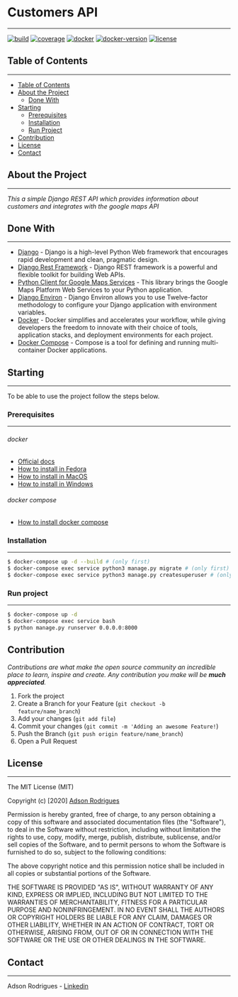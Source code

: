 <!--
*** Thank you for viewing my README. If you have any suggestions
*** that can improve it further fork the repository and create
*** a Pull Request or open an Issue with the tag "suggestion".
*** Thank you again! Now let's run this incredible project. 
-->

<!-- PROJECT SHIELDS -->

# Customers API 
___
[![build](https://img.shields.io/badge/build-passing-green)](build) [![coverage](https://img.shields.io/badge/coverage-0%25-red)](coverage) [![docker](https://img.shields.io/badge/docker%20build-automated-important)](docker) [![docker-version](https://img.shields.io/badge/version-19.03.8-important)](docker-version) [![license](https://img.shields.io/badge/license-MIT-blue)](license)


<!-- TABLE OF CONTENTS -->

## Table of Contents
___
* [Table of Contents](#table-of-contents)
* [About the Project](#about-the-project)
  * [Done With](#done-with)
* [Starting](#starting)
  * [Prerequisites](#prerequisites)
  * [Installation](#installation)
  * [Run Project](#run-project)
* [Contribution](#contribution)
* [License](#license)
* [Contact](#contact)

<!-- ABOUT THE PROJECT -->

## About the Project
___
_This a simple Django REST API which provides information about customers and integrates with the google maps API_

## Done With
___
- [Django](https://www.djangoproject.com/) - Django is a high-level Python Web framework that encourages rapid development and clean, pragmatic design.
- [Django Rest Framework](https://www.django-rest-framework.org/) - Django REST framework is a powerful and flexible toolkit for building Web APIs.
- [Python Client for Google Maps Services](https://github.com/googlemaps/google-maps-services-python) - This library brings the Google Maps Platform Web Services to your Python application.
- [Django Environ](https://github.com/joke2k/django-environ) - Django Environ allows you to use Twelve-factor methodology to configure your Django application with environment variables.
- [Docker](https://www.docker.com/) - Docker simplifies and accelerates your workflow, while giving developers the freedom to innovate with their choice of tools, application stacks, and deployment environments for each project.
- [Docker Compose](https://docs.docker.com/compose/) - Compose is a tool for defining and running multi-container Docker applications.

<!-- GETTING STARTED -->

## Starting
___
To be able to use the project follow the steps below.

### Prerequisites
___
###### docker

- [Official docs](https://docs.docker.com/get-docker/)
- [How to install in Fedora](https://docs.docker.com/engine/install/fedora/)
- [How to install in MacOS](https://docs.docker.com/docker-for-mac/install/)
- [How to install in Windows](https://docs.docker.com/docker-for-windows/install/)

###### docker compose

- [How to install docker compose](https://docs.docker.com/compose/install/)

### Installation
___
```sh
$ docker-compose up -d --build # (only first)
$ docker-compose exec service python3 manage.py migrate # (only first)
$ docker-compose exec service python3 manage.py createsuperuser # (only first)
```

### Run project
___
```sh
$ docker-compose up -d 
$ docker-compose exec service bash
$ python manage.py runserver 0.0.0.0:8000
```

<!-- CONTRIBUTING -->

## Contribution 
_Contributions are what make the open source community an incredible place to learn, inspire and create. Any contribution you make will be **much appreciated**._

1. Fork the project
2. Create a Branch for your Feature (`git checkout -b feature/name_branch`)
3. Add your changes (`git add file`)
4. Commit your changes (`git commit -m 'Adding an awesome Feature!`)
5. Push the Branch (`git push origin feature/name_branch`)
6. Open a Pull Request

<!-- LICENSE -->

## License
___
The MIT License (MIT)

Copyright (c) [2020] [Adson Rodrigues](https://github.com/adsonrodrigues)

Permission is hereby granted, free of charge, to any person obtaining a copy of
this software and associated documentation files (the "Software"), to deal in
the Software without restriction, including without limitation the rights to
use, copy, modify, merge, publish, distribute, sublicense, and/or sell copies of
the Software, and to permit persons to whom the Software is furnished to do so,
subject to the following conditions:

The above copyright notice and this permission notice shall be included in all
copies or substantial portions of the Software.

THE SOFTWARE IS PROVIDED "AS IS", WITHOUT WARRANTY OF ANY KIND, EXPRESS OR
IMPLIED, INCLUDING BUT NOT LIMITED TO THE WARRANTIES OF MERCHANTABILITY, FITNESS
FOR A PARTICULAR PURPOSE AND NONINFRINGEMENT. IN NO EVENT SHALL THE AUTHORS OR
COPYRIGHT HOLDERS BE LIABLE FOR ANY CLAIM, DAMAGES OR OTHER LIABILITY, WHETHER
IN AN ACTION OF CONTRACT, TORT OR OTHERWISE, ARISING FROM, OUT OF OR IN
CONNECTION WITH THE SOFTWARE OR THE USE OR OTHER DEALINGS IN THE SOFTWARE.

<!-- CONTACT -->

## Contact
___

Adson Rodrigues - [Linkedin](https://www.linkedin.com/in/adsonr/)